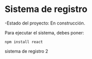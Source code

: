 <h1>Sistema de registro</h1>

-Estado del proyecto: En construcción.

Para ejecutar el sistema, debes poner:

```npm install react```

sistema de registro 2
